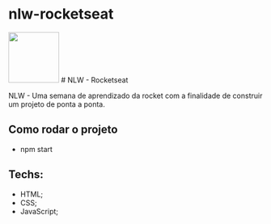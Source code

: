 # nlw-rocketseat 
<p align="justify">
  <img src="https://cdn5.vectorstock.com/i/1000x1000/23/39/rocket-flying-with-white-background-vector-25612339.jpg" width="100px" height="100px">
  # NLW - Rocketseat
</p>


NLW - Uma semana de aprendizado da rocket com a finalidade de construir um projeto de ponta a ponta.

## Como rodar o projeto
* npm start

## Techs:
* HTML;
* CSS;
* JavaScript;
